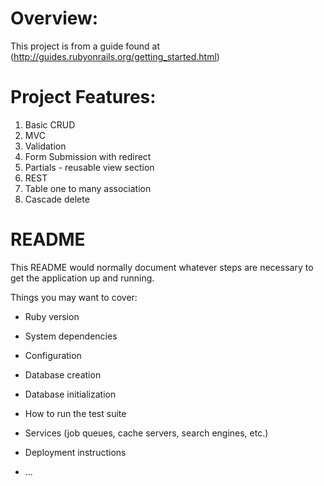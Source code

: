 Overview:
=========

This project is from a guide found at (http://guides.rubyonrails.org/getting_started.html)


Project Features:
=================

01. Basic CRUD
02. MVC
03. Validation
04. Form Submission with redirect
05. Partials - reusable view section
06. REST 
07. Table one to many association
08. Cascade delete


# README

This README would normally document whatever steps are necessary to get the
application up and running.

Things you may want to cover:

* Ruby version

* System dependencies

* Configuration

* Database creation

* Database initialization

* How to run the test suite

* Services (job queues, cache servers, search engines, etc.)

* Deployment instructions

* ...
